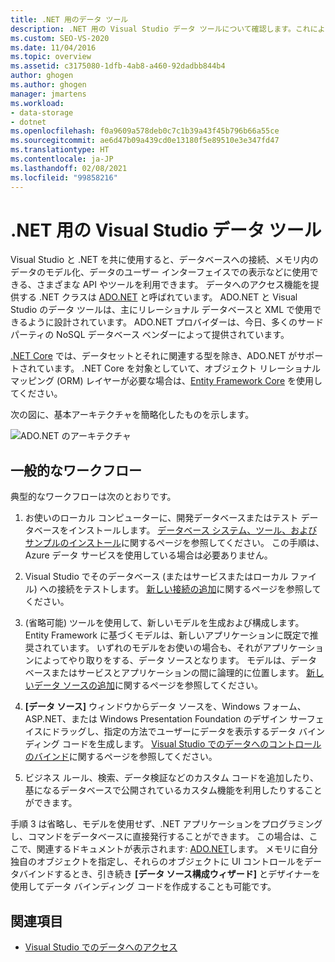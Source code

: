 ```yaml
---
title: .NET 用のデータ ツール
description: .NET 用の Visual Studio データ ツールについて確認します。これにより、データベースへの接続、メモリ内のデータのモデル化、UI でのデータの表示を行うための API とツールのサポートが提供されます。
ms.custom: SEO-VS-2020
ms.date: 11/04/2016
ms.topic: overview
ms.assetid: c3175080-1dfb-4ab8-a460-92dadbb844b4
author: ghogen
ms.author: ghogen
manager: jmartens
ms.workload:
- data-storage
- dotnet
ms.openlocfilehash: f0a9609a578deb0c7c1b39a43f45b796b66a55ce
ms.sourcegitcommit: ae6d47b09a439cd0e13180f5e89510e3e347fd47
ms.translationtype: HT
ms.contentlocale: ja-JP
ms.lasthandoff: 02/08/2021
ms.locfileid: "99858216"
---
```

# <a name="visual-studio-data-tools-for-net"></a>.NET 用の Visual Studio データ ツール

Visual Studio と .NET を共に使用すると、データベースへの接続、メモリ内のデータのモデル化、データのユーザー インターフェイスでの表示などに使用できる、さまざまな API やツールを利用できます。 データへのアクセス機能を提供する .NET クラスは [ADO.NET](/dotnet/framework/data/adonet/index) と呼ばれています。 ADO.NET と Visual Studio のデータ ツールは、主にリレーショナル データベースと XML で使用できるように設計されています。 ADO.NET プロバイダーは、今日、多くのサードパーティの NoSQL データベース ベンダーによって提供されています。

[.NET Core](/dotnet/core/) では、データセットとそれに関連する型を除き、ADO.NET がサポートされています。 .NET Core を対象としていて、オブジェクト リレーショナル マッピング (ORM) レイヤーが必要な場合は、[Entity Framework Core](/ef/core/) を使用してください。

次の図に、基本アーキテクチャを簡略化したものを示します。

![ADO.NET のアーキテクチャ](../data-tools/media/raddata-ado-net-architecture-diagram.png)

## <a name="typical-workflow"></a>一般的なワークフロー

典型的なワークフローは次のとおりです。

1. お使いのローカル コンピューターに、開発データベースまたはテスト データベースをインストールします。 [データベース システム、ツール、およびサンプルのインストール](../data-tools/installing-database-systems-tools-and-samples.md)に関するページを参照してください。 この手順は、Azure データ サービスを使用している場合は必要ありません。

2. Visual Studio でそのデータベース (またはサービスまたはローカル ファイル) への接続をテストします。 [新しい接続の追加](../data-tools/add-new-connections.md)に関するページを参照してください。

3. (省略可能) ツールを使用して、新しいモデルを生成および構成します。 Entity Framework に基づくモデルは、新しいアプリケーションに既定で推奨されています。 いずれのモデルをお使いの場合も、それがアプリケーションによってやり取りをする、データ ソースとなります。 モデルは、データベースまたはサービスとアプリケーションの間に論理的に位置します。 [新しいデータ ソースの追加](../data-tools/add-new-data-sources.md)に関するページを参照してください。

4. **[データ ソース]** ウィンドウからデータ ソースを、Windows フォーム、ASP.NET、または Windows Presentation Foundation のデザイン サーフェイスにドラッグし、指定の方法でユーザーにデータを表示するデータ バインディング コードを生成します。 [Visual Studio でのデータへのコントロールのバインド](../data-tools/bind-controls-to-data-in-visual-studio.md)に関するページを参照してください。

5. ビジネス ルール、検索、データ検証などのカスタム コードを追加したり、基になるデータベースで公開されているカスタム機能を利用したりすることができます。

手順 3 は省略し、モデルを使用せず、.NET アプリケーションをプログラミングし、コマンドをデータベースに直接発行することができます。 この場合は、ここで、関連するドキュメントが表示されます: [ADO.NET](/dotnet/framework/data/adonet/index)します。 メモリに自分独自のオブジェクトを指定し、それらのオブジェクトに UI コントロールをデータバインドするとき、引き続き **[データ ソース構成ウィザード]** とデザイナーを使用してデータ バインディング コードを作成することも可能です。

## <a name="see-also"></a>関連項目

- [Visual Studio でのデータへのアクセス](../data-tools/accessing-data-in-visual-studio.md)
